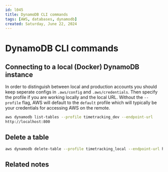 ```yaml
---
id: l045
title: DynamoDB CLI commands
tags: [AWS, databases, dynamodb]
created: Saturday, June 22, 2024
---
```


# DynamoDB CLI commands

## Connecting to a local (Docker) DynamoDB instance

In order to distinguish between local and production accounts you should keep
seperate configs in `.aws/config` and `.aws/credentials`. Then specify the
profile if you are working locally and the local URL. Without the `--profile`
flag, AWS will default to the `default` profile which will typically be your
credentials for accessing AWS on the remote.

```sh
aws dynamodb list-tables --profile timetracking_dev --endpoint-url
http://localhost:800
```

## Delete a table

```sh
aws dynamodb delete-table --profile timetracking_local --endpoint-url http://localhost:8000 --table-name PersistentTable

```

## Related notes
